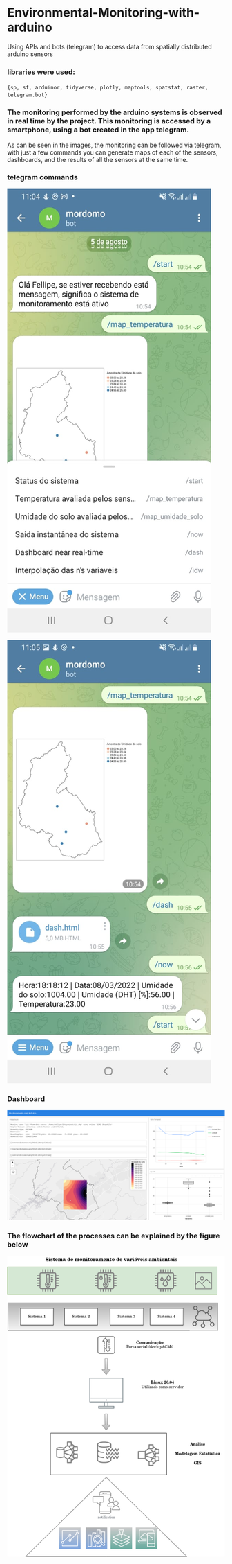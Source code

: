 # Environmental-Monitoring-with-arduino
Using APIs and bots (telegram) to access data from spatially distributed arduino sensors

### libraries were used:
`{sp, sf, arduinor, tidyverse, plotly, maptools, spatstat, raster, telegram.bot}`



### The monitoring performed by the arduino systems is observed in real time by the project. This monitoring is accessed by a smartphone, using a bot created in the app telegram.  

As can be seen in the images, the monitoring can be followed via telegram, with just a few commands you can generate maps of each of the sensors, dashboards, and the results of all the sensors at the same time.

### telegram commands
![alt text1](/img/telegram0.jpeg)

![alt text1](/img/telegram1.jpeg)

### Dashboard 
![alt text1](/img/dash.png)


### The flowchart of the processes can be explained by the figure below
![alt text](/img/flowchart.png)